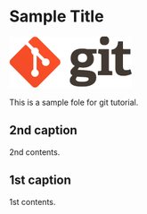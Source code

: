 # Sample Title

![alt_text_of_the_img](img/git_logo.png)

This is a sample fole for git tutorial.

## 2nd caption

2nd contents.

## 1st caption

1st contents.
